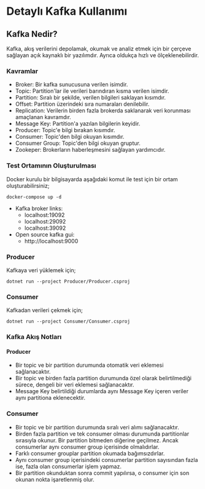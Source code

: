 # Detaylı Kafka Kullanımı

## Kafka Nedir?
Kafka, akış verilerini depolamak, okumak ve analiz etmek için bir çerçeve sağlayan açık kaynaklı bir yazılımdır. Ayrıca oldukça hızlı ve ölçeklenebilirdir.

### Kavramlar
- Broker: Bir kafka sunucusuna verilen isimdir.
- Topic: Partition'lar ile verileri barındıran kısma verilen isimdir.
- Partition: Sıralı bir şekilde, verilen bilgileri saklayan kısımdır.
- Offset: Partition üzerindeki sıra numaraları denilebilir.
- Replication: Verilerin birden fazla brokerda saklanarak veri korunması amaçlanan kavramdır.
- Message Key: Partition'a yazılan bilgilerin keyidir.
- Producer: Topic'e bilgi bırakan kısımdır.
- Consumer: Topic'den bilgi okuyan kısımdır.
- Consumer Group: Topic'den bilgi okuyan gruptur.
- Zookeper: Brokerların haberleşmesini sağlayan yardımcıdır.

### Test Ortamının Oluşturulması
Docker kurulu bir bilgisayarda aşağıdaki komut ile test için bir ortam oluşturabilirsiniz;
```
docker-compose up -d
```
- Kafka broker links: 
  - localhost:19092 
  - localhost:29092 
  - localhost:39092
- Open source kafka gui: 
  - http://localhost:9000


### Producer
Kafkaya veri yüklemek için;
```
dotnet run --project Producer/Producer.csproj
```

### Consumer
Kafkadan verileri çekmek için;
```
dotnet run --project Consumer/Consumer.csproj
```

### Kafka Akış Notları

#### Producer
- Bir topic ve bir partition durumunda otomatik veri eklemesi sağlanacaktır.
- Bir topic ve birden fazla partition durumunda özel olarak belirtilmediği sürece, dengeli bir veri eklemesi sağlanacaktır.
- Message Key belirtildiği durumlarda aynı Message Key içeren veriler aynı partitiona eklenecektir.

### Consumer
- Bir topic ve bir partition durumunda sıralı veri alımı sağlanacaktır.
- Birden fazla partition ve tek consumer olması durumunda partitionlar sırasıyla okunur. Bir partition bitmeden diğerine geçilmez. Ancak consumerlar aynı consumer group içerisinde olmalıdırlar.
- Farklı consumer grouplar partition okumada bağımsızdırlar.
- Aynı consumer group içerisindeki consumerlar partition sayısından fazla ise, fazla olan consumerlar işlem yapmaz.
- Bir partition okunduktan sonra commit yapılırsa, o consumer için son okunan nokta işaretlenmiş olur.
